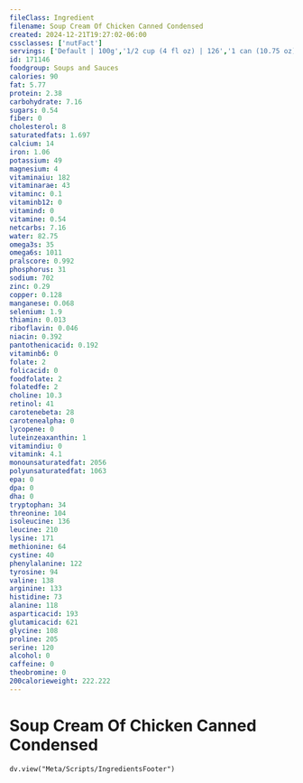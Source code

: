 ```yaml
---
fileClass: Ingredient
filename: Soup Cream Of Chicken Canned Condensed
created: 2024-12-21T19:27:02-06:00
cssclasses: ['nutFact']
servings: ['Default | 100g','1/2 cup (4 fl oz) | 126','1 can (10.75 oz) | 305']
id: 171146
foodgroup: Soups and Sauces
calories: 90
fat: 5.77
protein: 2.38
carbohydrate: 7.16
sugars: 0.54
fiber: 0
cholesterol: 8
saturatedfats: 1.697
calcium: 14
iron: 1.06
potassium: 49
magnesium: 4
vitaminaiu: 182
vitaminarae: 43
vitaminc: 0.1
vitaminb12: 0
vitamind: 0
vitamine: 0.54
netcarbs: 7.16
water: 82.75
omega3s: 35
omega6s: 1011
pralscore: 0.992
phosphorus: 31
sodium: 702
zinc: 0.29
copper: 0.128
manganese: 0.068
selenium: 1.9
thiamin: 0.013
riboflavin: 0.046
niacin: 0.392
pantothenicacid: 0.192
vitaminb6: 0
folate: 2
folicacid: 0
foodfolate: 2
folatedfe: 2
choline: 10.3
retinol: 41
carotenebeta: 28
carotenealpha: 0
lycopene: 0
luteinzeaxanthin: 1
vitamindiu: 0
vitamink: 4.1
monounsaturatedfat: 2056
polyunsaturatedfat: 1063
epa: 0
dpa: 0
dha: 0
tryptophan: 34
threonine: 104
isoleucine: 136
leucine: 210
lysine: 171
methionine: 64
cystine: 40
phenylalanine: 122
tyrosine: 94
valine: 138
arginine: 133
histidine: 73
alanine: 118
asparticacid: 193
glutamicacid: 621
glycine: 108
proline: 205
serine: 120
alcohol: 0
caffeine: 0
theobromine: 0
200calorieweight: 222.222
---
```


# Soup Cream Of Chicken Canned Condensed

```dataviewjs
dv.view("Meta/Scripts/IngredientsFooter")
```
